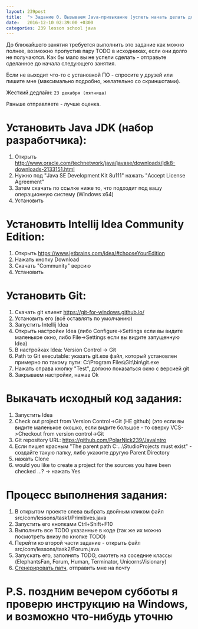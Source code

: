 ```yaml
---
layout: 239post
title:  "> Задание 0. Вызываем Java-привыкание [успеть начать делать до следующего занятия]"
date:   2016-12-10 02:39:00 +0300
categories: 239 lesson school java
---
```


До ближайшего занятия требуется выполнить это задание как можно полнее, возможно пропустив пару TODO в исходниках, если они долго не получаются. Как бы мало вы не успели сделать - отправьте сделанное до начала следующего занятия. 

Если не выходит что-то с установкой ПО - спросите у друзей или пишите мне (максимально подробно, желательно со скриншотами).

Жесткий дедлайн: `23 декабря (пятница)`

Раньше отправляете - лучше оценка.

Установить Java JDK (набор разработчика):
=========================================
1. Открыть <a href="http://www.oracle.com/technetwork/java/javase/downloads/jdk8-downloads-2133151.html">http://www.oracle.com/technetwork/java/javase/downloads/jdk8-downloads-2133151.html</a>
2. Нужно под "Java SE Development Kit 8u111" нажать "Accept License Agreement"
3. Затем скачать по ссылке ниже то, что подходит под вашу операционную систему (Windows x64)
4. Установить

Установить Intellij Idea Community Edition:
===========================================
1. Открыть <a href="https://www.jetbrains.com/idea/#chooseYourEdition">https://www.jetbrains.com/idea/#chooseYourEdition</a>
2. Нажать кнопку Download
3. Скачать "Community" версию
4. Установить

Установить Git:
===============
1. Скачать git клиент <a href="https://git-for-windows.github.io/">https://git-for-windows.github.io/</a>
1. Установить его (всё оставлять по умолчанию)
1. Запустить Intellij Idea
1. Открыть настройки Idea (либо Configure->Settings если вы видите маленькое окно, либо File->Settings если вы видите запущенную Idea)
1. В настройках Idea: Version Control -> Git
1. Path to Git executable: указать git.exe файл, который установлен примерно по такому пути: C:\Program Files\Git\bin\git.exe
1. Нажать справа кнопку "Test", должно показаться окно с версией git
1. Закрываем настройки, нажав Ok

Выкачать исходный код задания:
==============================
1. Запустить Idea
2. Check out project from Version Control->Git (НЕ github) (это если вы видите маленькое окошко, если видите большое - то сверху VCS->Checkout from version control->Git
1. Git repository URL: <a href="https://github.com/PolarNick239/JavaIntro">https://github.com/PolarNick239/JavaIntro</a>
1. Если пишет красным "The parent path C:\...\StudioProjects must exist" - создайте такую папку, либо укажите другую Parent Directory
1. нажать Clone
1. would you like to create a project for the sources you have been checked ...? -> нажать Yes

Процесс выполнения задания:
===========================
1. В открытом проекте слева выбрать двойным кликом файл src/com/lessons/task1/Primitives.java
2. Запустить его кнопками Ctrl+Shift+F10
3. Выполнить все TODO указанные в коде (так же их можно посмотреть внизу по кнопке TODO)
4. Перейти ко второй части задание - открыть файл src/com/lessons/task2/Forum.java
5. Запускать его, заполнять TODO, смотеть на соседние классы (ElephantsFan, Forum, Human, Terminator, UnicornsVisionary)
6. [Сгенерировать патч](/lessons/239/lesson/school/1703/06/16/Patch.html), отправить мне на почту

P.S. поздним вечером субботы я проверю инструкцию на Windows, и возможно что-нибудь уточню
==========================================================================================

